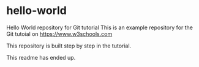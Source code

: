 # hello-world
Hello World repository for Git tutorial
This is an example repository for the Git tutoial on https://www.w3schools.com

This repository is built step by step in the tutorial.

This readme has ended up.


